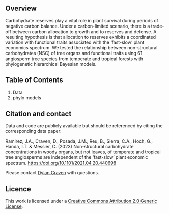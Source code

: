 ## Overview  

Carbohydrate reserves play a vital role in plant survival during periods of negative carbon balance. Under a carbon-limited scenario, there is a trade-off between carbon allocation to growth and to reserves and defense. A resulting hypothesis is that allocation to reserves exhibits a coordinated variation with functional traits associated with the ‘fast-slow’ plant economics spectrum. We tested the relationship between non-structural carbohydrates (NSC) of tree organs and functional traits using 61 angiosperm tree species from temperate and tropical forests with phylogenetic hierarchical Bayesian models. 


## Table of Contents  
1. Data
2. phylo models

## Citation and contact 

Data and code are publicly available but should be referenced by citing the corresponding data paper:

Ramirez, J.A., Craven, D., Posada, J.M., Reu, B., Sierra, C.A., Hoch, G., Handa, I.T. & Messier, C. (2023) Non-structural carbohydrate concentrations in woody organs, but not leaves, of temperate and tropical tree angiosperms are independent of the ‘fast-slow’ plant economic spectrum. https://doi.org/10.1101/2021.04.20.440698

Please contact [Dylan Craven](mailto:dylan.craven@aya.yale.edu) with questions.

## Licence  
 
This work is licensed under a [Creative Commons Attribution 2.0 Generic License](https://creativecommons.org/licenses/by/2.0/).

